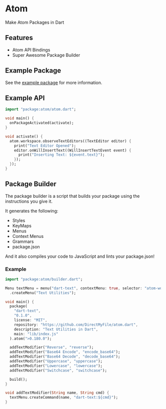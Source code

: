 # Atom

Make Atom Packages in Dart

## Features

- Atom API Bindings
- Super Awesome Package Builder

## Example Package

See the [example package](https://github.com/DirectMyFile/atom.dart/tree/master/example) for more information.

## Example API

```dart
import "package:atom/atom.dart";

void main() {
  onPackageActivated(activate);
}

void activate() {
  atom.workspace.observeTextEditors((TextEditor editor) {
    print("Text Editor Opened");
    editor.onWillInsertText((WillInsertTextEvent event) {
      print("Inserting Text: ${event.text}");
    });
  });
}
```

## Package Builder

The package builder is a script that builds your package using the instructions you give it.

It generates the following:

- Styles
- KeyMaps
- Menus
- Context Menus
- Grammars
- package.json

And it also compiles your code to JavaScript and lints your package.json!

### Example

```dart
import "package:atom/builder.dart";

Menu textMenu = menu("dart-text", contextMenu: true, selector: "atom-workspace")
  .createMenu("Text Utilities");

void main() {
  package(
    "dart-text",
    "0.1.0",
    license: "MIT",
    repository: "https://github.com/DirectMyFile/atom.dart",
    description: "Text Utilities in Dart",
    main: "lib/index.js"
  ).atom(">0.180.0");

  addTextModifier("Reverse", "reverse");
  addTextModifier("Base64 Encode", "encode_base64");
  addTextModifier("Base64 Decode", "decode_base64");
  addTextModifier("Uppercase", "uppercase");
  addTextModifier("Lowercase", "lowercase");
  addTextModifier("Switchcase", "switchcase");

  build();
}

void addTextModifier(String name, String cmd) {
  textMenu.createCommand(name, "dart-text:${cmd}");
}
```
